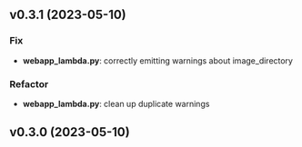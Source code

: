 ## v0.3.1 (2023-05-10)

### Fix

- **webapp_lambda.py**: correctly emitting warnings about image_directory

### Refactor

- **webapp_lambda.py**: clean up duplicate warnings

## v0.3.0 (2023-05-10)
